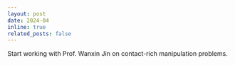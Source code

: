 ```yaml
---
layout: post
date: 2024-04 
inline: true
related_posts: false
---
```


Start working with Prof. Wanxin Jin on contact-rich manipulation problems.
